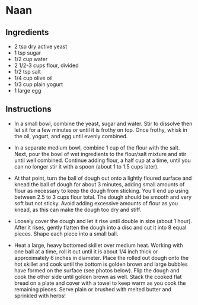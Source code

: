 # Naan

## Ingredients 

- 2 tsp dry active yeast 
- 1 tsp sugar
- 1/2 cup water 
- 2 1/2-3 cups flour, divided 
- 1/2 tsp salt 
- 1/4 cup olive oil 
- 1/3 cup plain yogurt 
- 1 large egg 

## Instructions

- In a small bowl, combine the yeast, sugar and water. Stir to dissolve then let sit for a few minutes or until it is frothy on top. Once frothy, whisk in the oil, yogurt, and egg until evenly combined.

- In a separate medium bowl, combine 1 cup of the flour with the salt. Next, pour the bowl of wet ingredients to the flour/salt mixture and stir until well combined. Continue adding flour, a half cup at a time, until you can no longer stir it with a spoon (about 1 to 1.5 cups later).

- At that point, turn the ball of dough out onto a lightly floured surface and knead the ball of dough for about 3 minutes, adding small amounts of flour as necessary to keep the dough from sticking. You'll end up using between 2.5 to 3 cups flour total. The dough should be smooth and very soft but not sticky. Avoid adding excessive amounts of flour as you knead, as this can make the dough too dry and stiff.

- Loosely cover the dough and let it rise until double in size (about 1 hour). After it rises, gently flatten the dough into a disc and cut it into 8 equal pieces. Shape each piece into a small ball.

- Heat a large, heavy bottomed skillet over medium heat. Working with one ball at a time, roll it out until it is about 1/4 inch thick or approximately 6 inches in diameter. Place the rolled out dough onto the hot skillet and cook until the bottom is golden brown and large bubbles have formed on the surface (see photos below). Flip the dough and cook the other side until golden brown as well. Stack the cooked flat bread on a plate and cover with a towel to keep warm as you cook the remaining pieces. Serve plain or brushed with melted butter and sprinkled with herbs!